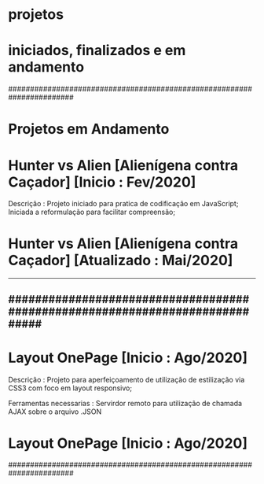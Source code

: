 
# projetos #
# iniciados, finalizados e em andamento #



#######################################################################
# Projetos em Andamento

# Hunter vs Alien [Alienígena contra Caçador] [Inicio : Fev/2020]
Descrição : Projeto iniciado para pratica de codificação em JavaScript;
            Iniciada a reformulação para facilitar compreensão;
# Hunter vs Alien [Alienígena contra Caçador] [Atualizado : Mai/2020]
-----------------------------------------------------------------------------
#############################################################################
-----------------------------------------------------------------------------
# Layout OnePage [Inicio : Ago/2020]
Descrição : Projeto para aperfeiçoamento de utilização de estilização via CSS3
            com foco em layout responsivo;

Ferramentas necessarias : Servirdor remoto para utilização de chamada AJAX sobre o arquivo .JSON
# Layout OnePage [Inicio : Ago/2020]
#######################################################################
  

